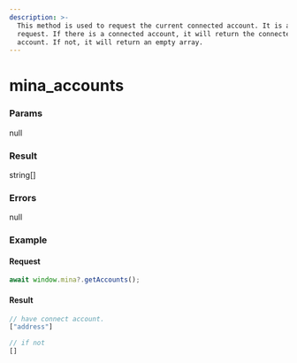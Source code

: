 ```yaml
---
description: >-
  This method is used to request the current connected account. It is a silent
  request. If there is a connected account, it will return the connected
  account. If not, it will return an empty array.
---
```


# mina\_accounts

### Params

null

### Result

string\[]

### Errors

null

### Example

#### Request

```typescript
await window.mina?.getAccounts();
```

#### Result

```typescript
// have connect account.
["address"]

// if not 
[] 
```
